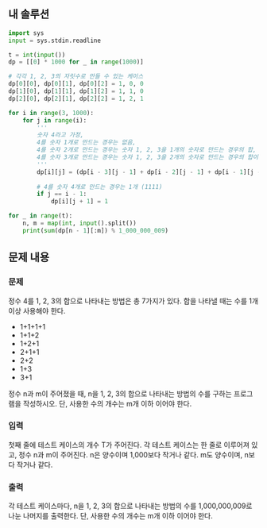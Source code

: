 ## 내 솔루션
```python
import sys
input = sys.stdin.readline

t = int(input())
dp = [[0] * 1000 for _ in range(1000)]

# 각각 1, 2, 3의 자릿수로 만들 수 있는 케이스
dp[0][0], dp[0][1], dp[0][2] = 1, 0, 0
dp[1][0], dp[1][1], dp[1][2] = 1, 1, 0
dp[2][0], dp[2][1], dp[2][2] = 1, 2, 1

for i in range(3, 1000):
    for j in range(i):
        '''
        숫자 4라고 가정,
        4를 숫자 1개로 만드는 경우는 없음,
        4를 숫자 2개로 만드는 경우는 숫자 1, 2, 3을 1개의 숫자로 만드는 경우의 합,
        4를 숫자 3개로 만드는 경우는 숫자 1, 2, 3을 2개의 숫자로 만드는 경우의 합이다.
        '''
        dp[i][j] = (dp[i - 3][j - 1] + dp[i - 2][j - 1] + dp[i - 1][j - 1]) % 1_000_000_009
        
        # 4를 숫자 4개로 만드는 경우는 1개 (1111)
        if j == i - 1:
            dp[i][j + 1] = 1

for _ in range(t):
    n, m = map(int, input().split())
    print(sum(dp[n - 1][:m]) % 1_000_000_009)
```

## 문제 내용
### 문제
정수 4를 1, 2, 3의 합으로 나타내는 방법은 총 7가지가 있다. 합을 나타낼 때는 수를 1개 이상 사용해야 한다.

- 1+1+1+1
- 1+1+2
- 1+2+1
- 2+1+1
- 2+2
- 1+3
- 3+1

정수 n과 m이 주어졌을 때, n을 1, 2, 3의 합으로 나타내는 방법의 수를 구하는 프로그램을 작성하시오. 단, 사용한 수의 개수는 m개 이하 이어야 한다.

### 입력
첫째 줄에 테스트 케이스의 개수 T가 주어진다. 각 테스트 케이스는 한 줄로 이루어져 있고, 정수 n과 m이 주어진다. n은 양수이며 1,000보다 작거나 같다. m도 양수이며, n보다 작거나 같다.

### 출력
각 테스트 케이스마다, n을 1, 2, 3의 합으로 나타내는 방법의 수를 1,000,000,009로 나눈 나머지를 출력한다. 단, 사용한 수의 개수는 m개 이하 이어야 한다.